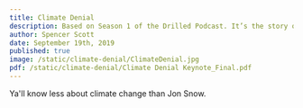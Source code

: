 ```yaml
---
title: Climate Denial
description: Based on Season 1 of the Drilled Podcast. It’s the story of how one company and a group of people convinced us climate change wasn’t real - and we believed them because seeing the truth is too painful. It changes too much.
author: Spencer Scott
date: September 19th, 2019
published: true
image: /static/climate-denial/ClimateDenial.jpg
pdf: /static/climate-denial/Climate Denial Keynote_Final.pdf
---
```


Ya'll know less about climate change than Jon Snow.